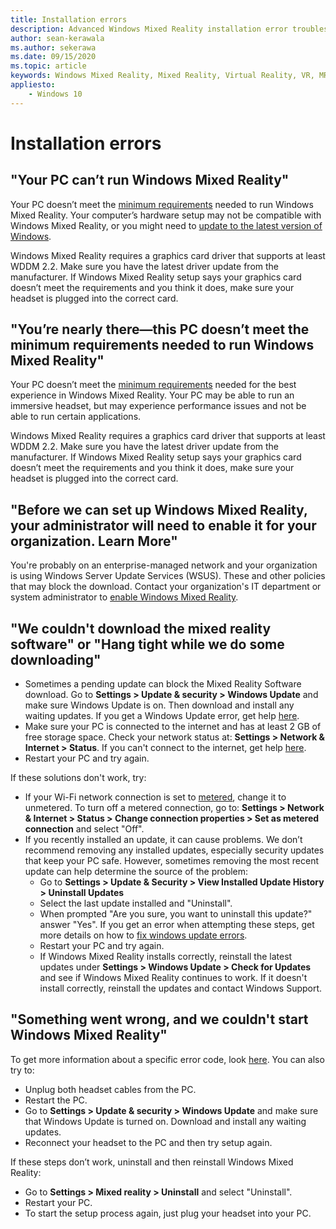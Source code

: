 ```yaml
---
title: Installation errors
description: Advanced Windows Mixed Reality installation error troubleshooting that goes beyond our standard consumer support documentation.
author: sean-kerawala
ms.author: sekerawa
ms.date: 09/15/2020
ms.topic: article
keywords: Windows Mixed Reality, Mixed Reality, Virtual Reality, VR, MR, Troubleshoot, Errors, Help, Support, Installation
appliesto:
    - Windows 10
---
```


# Installation errors

## "Your PC can’t run Windows Mixed Reality"

Your PC doesn’t meet the [minimum requirements](https://support.microsoft.com/help/4039260/windows-10-mixed-reality-pc-hardware-guidelines) needed to run Windows Mixed Reality. Your computer’s hardware setup may not be compatible with Windows Mixed Reality, or you might need to [update to the latest version of Windows](https://support.microsoft.com/help/12373/windows-update-faq). 

Windows Mixed Reality requires a graphics card driver that supports at least WDDM 2.2. Make sure you have the latest driver update from the manufacturer. If Windows Mixed Reality setup says your graphics card doesn’t meet the requirements and you think it does, make sure your headset is plugged into the correct card.

## "You’re nearly there—this PC doesn’t meet the minimum requirements needed to run Windows Mixed Reality"

Your PC doesn’t meet the [minimum requirements](https://support.microsoft.com/help/4039260/windows-10-mixed-reality-pc-hardware-guidelines) needed for the best experience in Windows Mixed Reality. Your PC may be able to run an immersive headset, but may experience performance issues and not be able to run certain applications.

Windows Mixed Reality requires a graphics card driver that supports at least WDDM 2.2. Make sure you have the latest driver update from the manufacturer. If Windows Mixed Reality setup says your graphics card doesn’t meet the requirements and you think it does, make sure your headset is plugged into the correct card.

## "Before we can set up Windows Mixed Reality, your administrator will need to enable it for your organization. Learn More"

You're probably on an enterprise-managed network and your organization is using Windows Server Update Services (WSUS). These and other policies that may block the download. Contact your organization's IT department or system administrator to [enable Windows Mixed Reality](/windows/application-management/manage-windows-mixed-reality#enable).

## "We couldn't download the mixed reality software" or "Hang tight while we do some downloading"

* Sometimes a pending update can block the Mixed Reality Software download. Go to **Settings > Update & security > Windows Update** and make sure Windows Update is on. Then download and install any waiting updates. If you get a Windows Update error, get help [here](https://support.microsoft.com/help/10164/fix-windows-update-errors).
* Make sure your PC is connected to the internet and has at least 2 GB of free storage space. Check your network status at: **Settings > Network & Internet > Status**. If you can't connect to the internet, get help [here](https://support.microsoft.com/help/10741/windows-10-fix-network-connection-issues).  
* Restart your PC and try again. 

If these solutions don't work, try:
* If your Wi-Fi network connection is set to [metered](https://support.microsoft.com//help/17452/windows-metered-internet-connections-faq), change it to unmetered. To turn off a metered connection, go to: **Settings > Network & Internet > Status > Change connection properties > Set as metered connection** and select "Off".  
* If you recently installed an update, it can cause problems. We don’t recommend removing any installed updates, especially security updates that keep your PC safe. However, sometimes removing the most recent update can help determine the source of the problem: 
    * Go to **Settings > Update & Security > View Installed Update History > Uninstall Updates**
    * Select the last update installed and "Uninstall".
    * When prompted "Are you sure, you want to uninstall this update?" answer "Yes". If you get an error when attempting these steps, get more details on how to [fix windows update errors](https://support.microsoft.com//help/10164/fix-windows-update-errors). 
    * Restart your PC and try again. 
    * If Windows Mixed Reality installs correctly, reinstall the latest updates under **Settings > Windows Update > Check for Updates** and see if Windows Mixed Reality continues to work. If it doesn't install correctly, reinstall the updates and contact Windows Support. 

## "Something went wrong, and we couldn't start Windows Mixed Reality"
To get more information about a specific error code, look [here](error-codes.md). You can also try to:

* Unplug both headset cables from the PC.
* Restart the PC.
* Go to **Settings > Update & security > Windows Update** and make sure that Windows Update is turned on. Download and install any waiting updates.
* Reconnect your headset to the PC and then try setup again.

If these steps don’t work, uninstall and then reinstall Windows Mixed Reality:
* Go to **Settings > Mixed reality > Uninstall** and select "Uninstall". 
* Restart your PC. 
* To start the setup process again, just plug your headset into your PC.